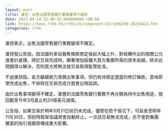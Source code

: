 ```yaml
---
layout: post
title: 滙控：出售法國零售銀行業務變得不確定
date: 2023-04-14 22:48:32.000000000 +08:00
link: https://news.rthk.hk/rthk/ch/component/k2/1696298-20230414.htm
categories: rthk
---
```


滙控表示，出售法國零售銀行業務變得不確定。

滙控發公告指，因法國利率自銷售條款商定後起大幅上升，對收購作出的相關公允值會計處理，將於交易完成時，顯著增加經擴大買方集團所需的資本金額。除非此問題得以解决，否則買方將無法就交易取得監管批准。

不過滙控指，各方繼續致力落實出售事項，但仍有待商定適當的修訂條款，意味即使完成出售，不排除在交易完成方面會出現延誤。

由於出售事項變得不確定，滙豐的法國零售銀行業務不再分類為持作出售用途，撥回截至今年3月底止的20億美元減值。

公告指，如果交易於明年5月31日前仍未完成，儘管在若干情况下，可延長至明年11月30日，但到時框架協議將會自動終止。一旦該交易無法完成，亦不會對集團層面的指引或績效構成重大影響。
